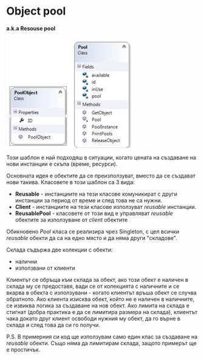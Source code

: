 # Object pool
#### a.k.a Resouse pool

![alt text](images/ObjectPool.jpg "Object pool diagram")

Този шаблон е най подходяш в ситуации, когато цената на създаване на нови инстанции е скъпа (време, ресурси).

Основната идея е обектите да се преизползуват, вместо да се създават нови такива.
Класовете в този шаблон са 3 вида:

* **Reusable** - инстанциите на тези класове комуникират с други инстанции за период от време и след това не са нужни.
* **Client** - инстанциите на тези класове използуват _reusable_ инстанции.
* **ReusablePool** - класовете от този вид е управляват _reusable_ обектите за използуване от _client_ обектите

Обикновено _Pool_ класа се реализира чрез Singleton, с цел всички _reusable_ обекти да са на едно място и да няма други "складове".

Склада съдържа две колекции с обекти:
* налични
* използвани от клиенти

Клиентът се обръща към склада за обект, ако този обект е наличен в склада му се предоставя, вади се от колекцията с наличните и се вкарва в обекта с използувани - когато клиентът връша обект се случва обратното. Ако клиента изисква обект, който не е наличен в наличните, се извиква логика за създаване на нов обект. Ако лимита на склада е стигнат (добра практика е да се лимитира размера на склада), клиентът чака докато друг клиент освободи нужния му обект, да го върне в склада и след това да си го получи.

P.S. В примерния си код ще използувам само един клас за създаване на _reusable_ обекти.
Също няма да лимитирам склада, защото примерът ще е простичък.